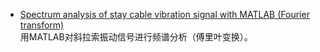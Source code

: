 * [Spectrum analysis of stay cable vibration signal with MATLAB (Fourier transform)](https://github.com/bridgetong/Document/blob/main/MATLAB/Spectrum%20analysis%20of%20stay%20cable%20vibration%20signal%20with%20MATLAB%20(Fourier%20transform).md)  
  用MATLAB对斜拉索振动信号进行频谱分析（傅里叶变换）。
